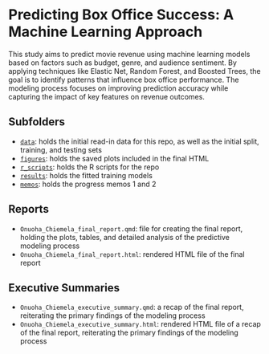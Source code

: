 # Predicting Box Office Success: A Machine Learning Approach
This study aims to predict movie revenue using machine learning models based on factors such as budget, genre, and audience sentiment. By applying techniques like Elastic Net, Random Forest, and Boosted Trees, the goal is to identify patterns that influence box office performance. The modeling process focuses on improving prediction accuracy while capturing the impact of key features on revenue outcomes.


## Subfolders
- [`data`](data): holds the initial read-in data for this repo, as well as the initial split, training, and testing sets
- [`figures`](figures): holds the saved plots included in the final HTML
- [`r_scripts`](r_scripts): holds the R scripts for the repo
- [`results`](results): holds the fitted training models
- [`memos`](memos): holds the progress memos 1 and 2

## Reports
- `Onuoha_Chiemela_final_report.qmd`: file for creating the final report, holding the plots, tables, and detailed analysis of the predictive modeling process
- `Onuoha_Chiemela_final_report.html`: rendered HTML file of the final report

## Executive Summaries
- `Onuoha_Chiemela_executive_summary.qmd`: a recap of the final report, reiterating the primary findings of the modeling process
- `Onuoha_Chiemela_executive_summary.html`: rendered HTML file of a recap of the final report, reiterating the primary findings of the modeling process

